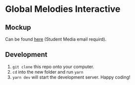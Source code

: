 # Global Melodies Interactive

## Mockup
Can be found [here](https://www.figma.com/file/dNISwCLul00ff6pIxWUTncbw/Global-Melodies-flatpage) (Student Media email requird).

## Development
1. `git clone` this repo onto your computer.
2. `cd` into the new folder and run `yarn`
3. `yarn dev` will start the development server. Happy coding!

